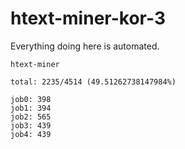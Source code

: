# htext-miner-kor-3

Everything doing here is automated.

```
htext-miner

total: 2235/4514 (49.51262738147984%)

job0: 398
job1: 394
job2: 565
job3: 439
job4: 439
```